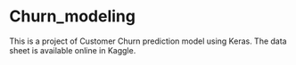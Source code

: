 # Churn_modeling

This is a project of Customer Churn prediction model using Keras. The data sheet is available online in Kaggle. 
